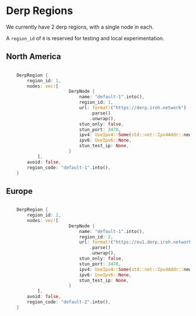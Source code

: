 # Derp Regions

We currently have 2 derp regions, with a single node in each.

A `region_id` of `0` is reserved for testing and local experimentation.

## North America

```rust

    DerpRegion {
        region_id: 1,
        nodes: vec![
						DerpNode {
						    name: "default-1".into(),
						    region_id: 1,
						    url: format!("https://derp.iroh.network")
						        .parse()
						        .unwrap(),
						    stun_only: false,
						    stun_port: 3478,
						    ipv4: UseIpv4::Some(std::net::Ipv4Addr::new(35, 175, 99, 113)),
						    ipv6: UseIpv6::None,
						    stun_test_ip: None,
						}
			],
        avoid: false,
        region_code: "default-1".into(),
    }
```

## Europe

```rust

    DerpRegion {
        region_id: 2,
        nodes: vec![
						DerpNode {
						    name: "default-1".into(),
						    region_id: 2,
						    url: format!("https://eu1.derp.iroh.network")
						        .parse()
						        .unwrap(),
						    stun_only: false,
						    stun_port: 3478,
						    ipv4: UseIpv4::Some(std::net::Ipv4Addr::new(52, 30, 229, 248)),
						    ipv6: UseIpv6::None,
						    stun_test_ip: None,
						}
			],
        avoid: false,
        region_code: "default-2".into(),
    }
```
